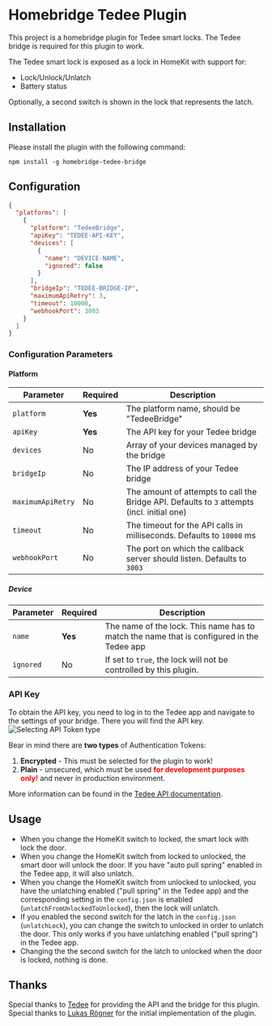 # Homebridge Tedee Plugin

This project is a homebridge plugin for Tedee smart locks.
The Tedee bridge is required for this plugin to work.

The Tedee smart lock is exposed as a lock in HomeKit with support for:

- Lock/Unlock/Unlatch
- Battery status

Optionally, a second switch is shown in the lock that represents the latch.

## Installation

Please install the plugin with the following command:

```
npm install -g homebridge-tedee-bridge
```

## Configuration

```json
{
  "platforms": [
    {
      "platform": "TedeeBridge",
      "apiKey": "TEDEE-API-KEY",
      "devices": [
        {
          "name": "DEVICE-NAME",
          "ignored": false
        }
      ],
      "bridgeIp": "TEDEE-BRIDGE-IP",
      "maximumApiRetry": 3,
      "timeout": 10000,
      "webhookPort": 3003
    }
  ]
}
```

### Configuration Parameters

#### Platform

| Parameter         | Required | Description                                                                                 |
|-------------------|----------|---------------------------------------------------------------------------------------------|
| `platform`        | **Yes**  | The platform name, should be "TedeeBridge"                                                  |
| `apiKey`          | **Yes**  | The API key for your Tedee bridge                                                           |
| `devices`         | No       | Array of your devices managed by the bridge                                                 |
| `bridgeIp`        | No       | The IP address of your Tedee bridge                                                         |
| `maximumApiRetry` | No       | The amount of attempts to call the Bridge API. Defaults to `3` attempts (incl. initial one) |
| `timeout`         | No       | The timeout for the API calls in milliseconds. Defaults to `10000` ms                       |
| `webhookPort`     | No       | The port on which the callback server should listen. Defaults to `3003`                     |

##### Device

| Parameter                       | Required | Description                                                                                                                                                                                             |
|---------------------------------|----------|---------------------------------------------------------------------------------------------------------------------------------------------------------------------------------------------------------|
| `name`                          | **Yes**  | The name of the lock. This name has to match the name that is configured in the Tedee app                                                                                                               |
| `ignored`                       | No       | If set to `true`, the lock will not be controlled by this plugin.                                                                                                                                       |

### API Key

To obtain the API key, you need to log in to the Tedee app and navigate to the settings of your bridge.
There you will find the API key.
![Selecting API Token type](https://docs.tedee.com/howtos/images/token_plain.png "Selecting API Token type")

Bear in mind there are **two types** of Authentication Tokens:

1. **Encrypted** - This must be selected for the plugin to work!
2. **Plain** - unsecured, which must be used <span style="color:red">**for development purposes only!**</span> and never
   in production environment.

More information can be found in the [Tedee API documentation](https://docs.tedee.com/bridge-api#tag/Authenticate).

## Usage

* When you change the HomeKit switch to locked, the smart lock with lock the door.
* When you change the HomeKit switch from locked to unlocked, the smart door will unlock the door. If you have "auto
  pull spring" enabled in the Tedee app, it will also unlatch.
* When you change the HomeKit switch from unlocked to unlocked, you have the unlatching enabled ("pull spring" in the
  Tedee app) and the corresponding setting in the `config.json` is enabled (`unlatchFromUnlockedToUnlocked`), then the
  lock will unlatch.
* If you enabled the second switch for the latch in the `config.json` (`unlatchLock`), you can change the switch to
  unlocked in order to unlatch the door. This only works if you have unlatching enabled ("pull spring") in the Tedee
  app.
* Changing the the second switch for the latch to unlocked when the door is locked, nothing is done.

## Thanks

Special thanks to [Tedee](https://tedee.com/) for providing the API and the bridge for this plugin.
Special thanks to [Lukas Rögner](https://github.com/lukasroegner) for the initial implementation of the plugin.
